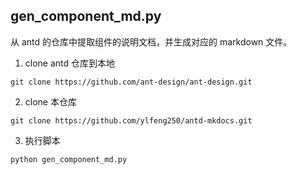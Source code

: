 ## gen_component_md.py

从 antd 的仓库中提取组件的说明文档，并生成对应的 markdown 文件。

1. clone antd 仓库到本地

```
git clone https://github.com/ant-design/ant-design.git
```

2. clone 本仓库

```
git clone https://github.com/ylfeng250/antd-mkdocs.git
```

3. 执行脚本
   
```
python gen_component_md.py
```